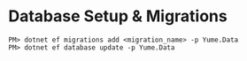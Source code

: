 # Database Setup & Migrations

```
PM> dotnet ef migrations add <migration_name> -p Yume.Data
PM> dotnet ef database update -p Yume.Data
```
